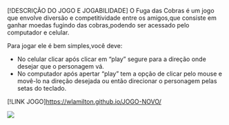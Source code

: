 [!DESCRIÇÃO DO JOGO E JOGABILIDADE] O Fuga das Cobras é um jogo que envolve diversão e competitividade entre os amigos,que consiste em ganhar moedas fugindo das cobras,podendo ser acessado pelo computador e celular. 

Para jogar ele é bem simples,você deve:
* No celular clicar após clicar em “play” segure para a direção onde desejar que o personagem vá.
* No computador após apertar “play” tem a opção de clicar pelo mouse e movê-lo na direção desejada ou então direcionar o personagem pelas setas do teclado.

[!LINK JOGO]https://wlamilton.github.io/JOGO-NOVO/

<img src="https://github.com/wlamilton/JOGO-NOVO/assets/164428034/01130b57-0ed5-4a8a-a245-85a2e726defb">
<br>
<img src=""https://github.com/wlamilton/JOGO-NOVO/assets/164428034/385cf185-74f2-470d-ae9d-7dada5f23358">
 
